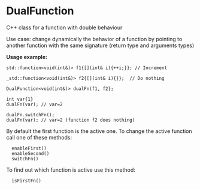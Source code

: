 # DualFunction
C++ class for a function with double behaviour

Use case: change dynamically the behavior of a function by pointing to another function with the same signature (return type and arguments types)

**Usage example:**

```
std::function<void(int&)> f1{[](int& i){++i;}}; // Increment

_std::function<void(int&)> f2{[](int& i){}};  // Do nothing

DualFunction<void(int&)> dualFn(f1, f2};

int var{1}
dualFn(var); // var=2

dualFn.switchFn();
dualFn(var); // var=2 (function f2 does nothing)
```

By default the first function is the active one. To change the active function call one of these methods:

```
  enableFirst()
  enableSecond()
  switchFn()
```

To find out which function is active use this method:

```
  isFirstFn()
```
